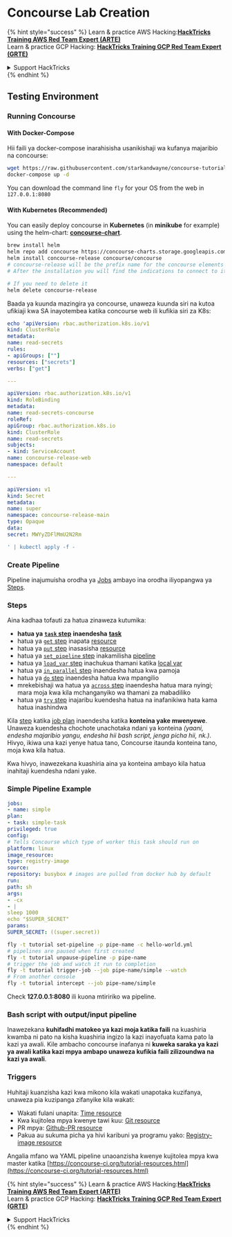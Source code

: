 # Concourse Lab Creation

{% hint style="success" %}
Learn & practice AWS Hacking:<img src="../../.gitbook/assets/image (1) (1) (1).png" alt="" data-size="line">[**HackTricks Training AWS Red Team Expert (ARTE)**](https://training.hacktricks.xyz/courses/arte)<img src="../../.gitbook/assets/image (1) (1) (1).png" alt="" data-size="line">\
Learn & practice GCP Hacking: <img src="../../.gitbook/assets/image (2).png" alt="" data-size="line">[**HackTricks Training GCP Red Team Expert (GRTE)**<img src="../../.gitbook/assets/image (2).png" alt="" data-size="line">](https://training.hacktricks.xyz/courses/grte)

<details>

<summary>Support HackTricks</summary>

* Check the [**subscription plans**](https://github.com/sponsors/carlospolop)!
* **Join the** 💬 [**Discord group**](https://discord.gg/hRep4RUj7f) or the [**telegram group**](https://t.me/peass) or **follow** us on **Twitter** 🐦 [**@hacktricks\_live**](https://twitter.com/hacktricks_live)**.**
* **Share hacking tricks by submitting PRs to the** [**HackTricks**](https://github.com/carlospolop/hacktricks) and [**HackTricks Cloud**](https://github.com/carlospolop/hacktricks-cloud) github repos.

</details>
{% endhint %}

## Testing Environment

### Running Concourse

#### With Docker-Compose

Hii faili ya docker-compose inarahisisha usanikishaji wa kufanya majaribio na concourse:
```bash
wget https://raw.githubusercontent.com/starkandwayne/concourse-tutorial/master/docker-compose.yml
docker-compose up -d
```
You can download the command line `fly` for your OS from the web in `127.0.0.1:8080`

#### With Kubernetes (Recommended)

You can easily deploy concourse in **Kubernetes** (in **minikube** for example) using the helm-chart: [**concourse-chart**](https://github.com/concourse/concourse-chart).
```bash
brew install helm
helm repo add concourse https://concourse-charts.storage.googleapis.com/
helm install concourse-release concourse/concourse
# concourse-release will be the prefix name for the concourse elements in k8s
# After the installation you will find the indications to connect to it in the console

# If you need to delete it
helm delete concourse-release
```
Baada ya kuunda mazingira ya concourse, unaweza kuunda siri na kutoa ufikiaji kwa SA inayotembea katika concourse web ili kufikia siri za K8s:
```yaml
echo 'apiVersion: rbac.authorization.k8s.io/v1
kind: ClusterRole
metadata:
name: read-secrets
rules:
- apiGroups: [""]
resources: ["secrets"]
verbs: ["get"]

---

apiVersion: rbac.authorization.k8s.io/v1
kind: RoleBinding
metadata:
name: read-secrets-concourse
roleRef:
apiGroup: rbac.authorization.k8s.io
kind: ClusterRole
name: read-secrets
subjects:
- kind: ServiceAccount
name: concourse-release-web
namespace: default

---

apiVersion: v1
kind: Secret
metadata:
name: super
namespace: concourse-release-main
type: Opaque
data:
secret: MWYyZDFlMmU2N2Rm

' | kubectl apply -f -
```
### Create Pipeline

Pipeline inajumuisha orodha ya [Jobs](https://concourse-ci.org/jobs.html) ambayo ina orodha iliyopangwa ya [Steps](https://concourse-ci.org/steps.html).

### Steps

Aina kadhaa tofauti za hatua zinaweza kutumika:

* **hatua ya** [**`task` step**](https://concourse-ci.org/task-step.html) **inaendesha** [**task**](https://concourse-ci.org/tasks.html)
* hatua ya [`get` step](https://concourse-ci.org/get-step.html) inapata [resource](https://concourse-ci.org/resources.html)
* hatua ya [`put` step](https://concourse-ci.org/put-step.html) inasasisha [resource](https://concourse-ci.org/resources.html)
* hatua ya [`set_pipeline` step](https://concourse-ci.org/set-pipeline-step.html) inakamilisha [pipeline](https://concourse-ci.org/pipelines.html)
* hatua ya [`load_var` step](https://concourse-ci.org/load-var-step.html) inachukua thamani katika [local var](https://concourse-ci.org/vars.html#local-vars)
* hatua ya [`in_parallel` step](https://concourse-ci.org/in-parallel-step.html) inaendesha hatua kwa pamoja
* hatua ya [`do` step](https://concourse-ci.org/do-step.html) inaendesha hatua kwa mpangilio
* mrekebishaji wa hatua ya [`across` step](https://concourse-ci.org/across-step.html#schema.across) inaendesha hatua mara nyingi; mara moja kwa kila mchanganyiko wa thamani za mabadiliko
* hatua ya [`try` step](https://concourse-ci.org/try-step.html) inajaribu kuendesha hatua na inafanikiwa hata kama hatua inashindwa

Kila [step](https://concourse-ci.org/steps.html) katika [job plan](https://concourse-ci.org/jobs.html#schema.job.plan) inaendesha katika **konteina yake mwenyewe**. Unaweza kuendesha chochote unachotaka ndani ya konteina _(yaani, endesha majaribio yangu, endesha hii bash script, jenga picha hii, nk.)_. Hivyo, ikiwa una kazi yenye hatua tano, Concourse itaunda konteina tano, moja kwa kila hatua.

Kwa hivyo, inawezekana kuashiria aina ya konteina ambayo kila hatua inahitaji kuendesha ndani yake.

### Simple Pipeline Example
```yaml
jobs:
- name: simple
plan:
- task: simple-task
privileged: true
config:
# Tells Concourse which type of worker this task should run on
platform: linux
image_resource:
type: registry-image
source:
repository: busybox # images are pulled from docker hub by default
run:
path: sh
args:
- -cx
- |
sleep 1000
echo "$SUPER_SECRET"
params:
SUPER_SECRET: ((super.secret))
```

```bash
fly -t tutorial set-pipeline -p pipe-name -c hello-world.yml
# pipelines are paused when first created
fly -t tutorial unpause-pipeline -p pipe-name
# trigger the job and watch it run to completion
fly -t tutorial trigger-job --job pipe-name/simple --watch
# From another console
fly -t tutorial intercept --job pipe-name/simple
```
Check **127.0.0.1:8080** ili kuona mtiririko wa pipeline.

### Bash script with output/input pipeline

Inawezekana **kuhifadhi matokeo ya kazi moja katika faili** na kuashiria kwamba ni pato na kisha kuashiria ingizo la kazi inayofuata kama pato la kazi ya awali. Kile ambacho concourse inafanya ni **kuweka saraka ya kazi ya awali katika kazi mpya ambapo unaweza kufikia faili zilizoundwa na kazi ya awali**.

### Triggers

Huhitaji kuanzisha kazi kwa mikono kila wakati unapotaka kuzifanya, unaweza pia kuzipanga zifanyike kila wakati:

* Wakati fulani unapita: [Time resource](https://github.com/concourse/time-resource/)
* Kwa kujitolea mpya kwenye tawi kuu: [Git resource](https://github.com/concourse/git-resource)
* PR mpya: [Github-PR resource](https://github.com/telia-oss/github-pr-resource)
* Pakua au sukuma picha ya hivi karibuni ya programu yako: [Registry-image resource](https://github.com/concourse/registry-image-resource/)

Angalia mfano wa YAML pipeline unaoanzisha kwenye kujitolea mpya kwa master katika [https://concourse-ci.org/tutorial-resources.html](https://concourse-ci.org/tutorial-resources.html)

{% hint style="success" %}
Learn & practice AWS Hacking:<img src="../../.gitbook/assets/image (1) (1) (1).png" alt="" data-size="line">[**HackTricks Training AWS Red Team Expert (ARTE)**](https://training.hacktricks.xyz/courses/arte)<img src="../../.gitbook/assets/image (1) (1) (1).png" alt="" data-size="line">\
Learn & practice GCP Hacking: <img src="../../.gitbook/assets/image (2).png" alt="" data-size="line">[**HackTricks Training GCP Red Team Expert (GRTE)**<img src="../../.gitbook/assets/image (2).png" alt="" data-size="line">](https://training.hacktricks.xyz/courses/grte)

<details>

<summary>Support HackTricks</summary>

* Check the [**subscription plans**](https://github.com/sponsors/carlospolop)!
* **Join the** 💬 [**Discord group**](https://discord.gg/hRep4RUj7f) or the [**telegram group**](https://t.me/peass) or **follow** us on **Twitter** 🐦 [**@hacktricks\_live**](https://twitter.com/hacktricks_live)**.**
* **Share hacking tricks by submitting PRs to the** [**HackTricks**](https://github.com/carlospolop/hacktricks) and [**HackTricks Cloud**](https://github.com/carlospolop/hacktricks-cloud) github repos.

</details>
{% endhint %}
